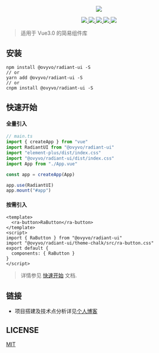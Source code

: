 <p align="center">
  <img src="https://ovyvo.github.io/radiant-ui/logo.png">
</p>

<p align="center">
  <a href="https://www.npmjs.com/package/@ovyvo/radiant-ui">
    <img src="https://img.shields.io/npm/v/@ovyvo/radiant-ui.svg">
  </a>
  <a href="https://www.npmjs.com/package/@ovyvo/radiant-ui">
    <img src="https://img.shields.io/badge/node-%20%3E%3D%2018-47c219" />
  </a>
  <a href="https://npmcharts.com/compare/@ovyvo/radiant-ui?minimal=true">
    <img src="https://img.shields.io/npm/dm/@ovyvo/radiant-ui.svg" />
  </a>
  <a href="LICENSE">
    <img src="https://img.shields.io/badge/License-MIT-yellow.svg">
  </a>
  <a href="COMMITIZEN">
    <img src="https://img.shields.io/badge/commitizen-friendly-brightgreen.svg">
  </a>
</p>

> 适用于 Vue3.0 的简易组件库

## 安装

```shell
npm install @ovyvo/radiant-ui -S
// or
yarn add @ovyvo/radiant-ui -S
// or
cnpm install @ovyvo/radiant-ui -S
```

## 快速开始

#### 全量引入

```javascript
// main.ts
import { createApp } from "vue"
import RadiantUI from "@ovyvo/radiant-ui"
import "element-plus/dist/index.css"
import "@ovyvo/radiant-ui/dist/index.css"
import App from "./App.vue"

const app = createApp(App)

app.use(RadiantUI)
app.mount("#app")
```

#### 按需引入

```vue
<template>
  <ra-button>RaButton</ra-button>
</template>
<script>
import { RaButton } from "@ovyvo/radiant-ui"
import "@ovyvo/radiant-ui/theme-chalk/src/ra-button.css"
export default {
  components: { RaButton }
}
</script>
```

> 详情参见 [快速开始](https://ovyvo.github.io/radiant-ui/guide/start.html) 文档.

## 链接

- 项目搭建及技术点分析详见[个人博客](https://ovyvo.github.io/yanblog.github.io/)

## LICENSE

[MIT](LICENSE)

